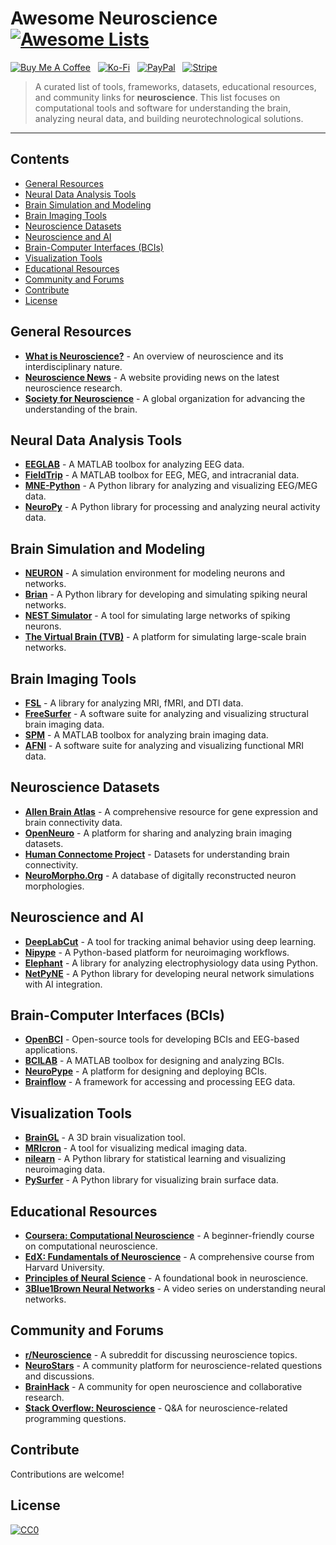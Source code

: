 # Awesome Neuroscience [![Awesome Lists](https://srv-cdn.himpfen.io/badges/awesome-lists/awesomelists-flat.svg)](https://github.com/awesomelistsio/awesome)

[![Buy Me A Coffee](https://srv-cdn.himpfen.io/badges/buymeacoffee/buymeacoffee-flat.svg)](https://tinyurl.com/2h9aktmd) &nbsp; [![Ko-Fi](https://srv-cdn.himpfen.io/badges/kofi/kofi-flat.svg)](https://tinyurl.com/d4xnrptz) &nbsp; [![PayPal](https://srv-cdn.himpfen.io/badges/paypal/paypal-flat.svg)](https://tinyurl.com/mr22naua) &nbsp; [![Stripe](https://srv-cdn.himpfen.io/badges/stripe/stripe-flat.svg)](https://tinyurl.com/e8ymxdw3)

> A curated list of tools, frameworks, datasets, educational resources, and community links for **neuroscience**. This list focuses on computational tools and software for understanding the brain, analyzing neural data, and building neurotechnological solutions.

---

## Contents

- [General Resources](#general-resources)
- [Neural Data Analysis Tools](#neural-data-analysis-tools)
- [Brain Simulation and Modeling](#brain-simulation-and-modeling)
- [Brain Imaging Tools](#brain-imaging-tools)
- [Neuroscience Datasets](#neuroscience-datasets)
- [Neuroscience and AI](#neuroscience-and-ai)
- [Brain-Computer Interfaces (BCIs)](#brain-computer-interfaces-bcis)
- [Visualization Tools](#visualization-tools)
- [Educational Resources](#educational-resources)
- [Community and Forums](#community-and-forums)
- [Contribute](#contribute)
- [License](#license)

## General Resources

- **[What is Neuroscience?](https://en.wikipedia.org/wiki/Neuroscience)** - An overview of neuroscience and its interdisciplinary nature.
- **[Neuroscience News](https://neurosciencenews.com/)** - A website providing news on the latest neuroscience research.
- **[Society for Neuroscience](https://www.sfn.org/)** - A global organization for advancing the understanding of the brain.

## Neural Data Analysis Tools

- **[EEGLAB](https://sccn.ucsd.edu/eeglab/)** - A MATLAB toolbox for analyzing EEG data.
- **[FieldTrip](https://www.fieldtriptoolbox.org/)** - A MATLAB toolbox for EEG, MEG, and intracranial data.
- **[MNE-Python](https://mne.tools/)** - A Python library for analyzing and visualizing EEG/MEG data.
- **[NeuroPy](https://neuropy.org/)** - A Python library for processing and analyzing neural activity data.

## Brain Simulation and Modeling

- **[NEURON](https://neuron.yale.edu/neuron/)** - A simulation environment for modeling neurons and networks.
- **[Brian](https://briansimulator.org/)** - A Python library for developing and simulating spiking neural networks.
- **[NEST Simulator](https://www.nest-simulator.org/)** - A tool for simulating large networks of spiking neurons.
- **[The Virtual Brain (TVB)](https://www.thevirtualbrain.org/)** - A platform for simulating large-scale brain networks.

## Brain Imaging Tools

- **[FSL](https://fsl.fmrib.ox.ac.uk/fsl/fslwiki)** - A library for analyzing MRI, fMRI, and DTI data.
- **[FreeSurfer](https://surfer.nmr.mgh.harvard.edu/)** - A software suite for analyzing and visualizing structural brain imaging data.
- **[SPM](https://www.fil.ion.ucl.ac.uk/spm/)** - A MATLAB toolbox for analyzing brain imaging data.
- **[AFNI](https://afni.nimh.nih.gov/)** - A software suite for analyzing and visualizing functional MRI data.

## Neuroscience Datasets

- **[Allen Brain Atlas](https://portal.brain-map.org/)** - A comprehensive resource for gene expression and brain connectivity data.
- **[OpenNeuro](https://openneuro.org/)** - A platform for sharing and analyzing brain imaging datasets.
- **[Human Connectome Project](https://www.humanconnectome.org/)** - Datasets for understanding brain connectivity.
- **[NeuroMorpho.Org](http://neuromorpho.org/)** - A database of digitally reconstructed neuron morphologies.

## Neuroscience and AI

- **[DeepLabCut](https://www.deeplabcut.org/)** - A tool for tracking animal behavior using deep learning.
- **[Nipype](https://nipype.readthedocs.io/)** - A Python-based platform for neuroimaging workflows.
- **[Elephant](https://elephant.readthedocs.io/)** - A library for analyzing electrophysiology data using Python.
- **[NetPyNE](http://netpyne.org/)** - A Python library for developing neural network simulations with AI integration.

## Brain-Computer Interfaces (BCIs)

- **[OpenBCI](https://openbci.com/)** - Open-source tools for developing BCIs and EEG-based applications.
- **[BCILAB](https://sccn.ucsd.edu/wiki/BCILAB)** - A MATLAB toolbox for designing and analyzing BCIs.
- **[NeuroPype](https://neuropype.io/)** - A platform for designing and deploying BCIs.
- **[Brainflow](https://brainflow.readthedocs.io/)** - A framework for accessing and processing EEG data.

## Visualization Tools

- **[BrainGL](https://braingl.org/)** - A 3D brain visualization tool.
- **[MRIcron](https://www.nitrc.org/projects/mricron/)** - A tool for visualizing medical imaging data.
- **[nilearn](https://nilearn.github.io/)** - A Python library for statistical learning and visualizing neuroimaging data.
- **[PySurfer](https://pysurfer.github.io/)** - A Python library for visualizing brain surface data.

## Educational Resources

- **[Coursera: Computational Neuroscience](https://www.coursera.org/learn/computational-neuroscience)** - A beginner-friendly course on computational neuroscience.
- **[EdX: Fundamentals of Neuroscience](https://online-learning.harvard.edu/course/fundamentals-neuroscience)** - A comprehensive course from Harvard University.
- **[Principles of Neural Science](https://www.amazon.com/Principles-Neural-Science-Kandel/dp/0071390111)** - A foundational book in neuroscience.
- **[3Blue1Brown Neural Networks](https://www.3blue1brown.com/)** - A video series on understanding neural networks.

## Community and Forums

- **[r/Neuroscience](https://www.reddit.com/r/neuroscience/)** - A subreddit for discussing neuroscience topics.
- **[NeuroStars](https://neurostars.org/)** - A community platform for neuroscience-related questions and discussions.
- **[BrainHack](https://brainhack.org/)** - A community for open neuroscience and collaborative research.
- **[Stack Overflow: Neuroscience](https://stackoverflow.com/questions/tagged/neuroscience)** - Q&A for neuroscience-related programming questions.

## Contribute

Contributions are welcome!

## License

[![CC0](https://mirrors.creativecommons.org/presskit/buttons/88x31/svg/by-sa.svg)](http://creativecommons.org/licenses/by-sa/4.0/)
